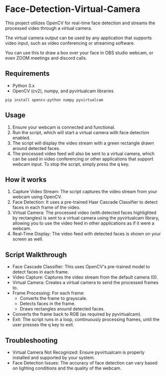 # Face-Detection-Virtual-Camera

This project utilizes OpenCV for real-time face detection and streams the processed video through a virtual camera. 

The virtual camera output can be used by any application that supports video input, such as video conferencing or streaming software.

You can use this to draw a box over your face in OBS studio webcam, or even ZOOM meetings and discord calls.


## Requirements

- Python 3.x
- OpenCV (cv2), numpy, and pyvirtualcam libraries
```
pip install opencv-python numpy pyvirtualcam
```

## Usage

1. Ensure your webcam is connected and functional.
2. Run the script, which will start a virtual camera with face detection enabled.
3. The script will display the video stream with a green rectangle drawn around detected faces.
4. The processed video feed will also be sent to a virtual camera, which can be used in video conferencing or other applications that support webcam input.
To stop the script, simply press the q key.

## How it works

1. Capture Video Stream: The script captures the video stream from your webcam using OpenCV.
2. Face Detection: It uses a pre-trained Haar Cascade Classifier to detect faces in each frame of the video.
3. Virtual Camera: The processed video (with detected faces highlighted by rectangles) is sent to a virtual camera using the pyvirtualcam library, allowing you to use the video feed in other applications as if it were a webcam.
4. Real-Time Display: The video feed with detected faces is shown on your screen as well.


## Script Walkthrough

- Face Cascade Classifier: This uses OpenCV's pre-trained model to detect faces in each frame.
- Video Capture: Captures the video stream from the default camera (0).
- Virtual Camera: Creates a virtual camera to send the processed frames to.
- Frame Processing: For each frame:
  - Converts the frame to grayscale.
  - Detects faces in the frame.
  - Draws rectangles around detected faces.
- Converts the frame back to RGB (as required by pyvirtualcam).
- Exit: The script runs in a loop, continuously processing frames, until the user presses the q key to exit.

## Troubleshooting
- Virtual Camera Not Recognized: Ensure pyvirtualcam is properly installed and supported by your system.
- Face Detection Issues: The accuracy of face detection can vary based on lighting conditions and the quality of the webcam.
